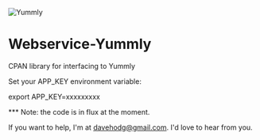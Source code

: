 ![Yummly](https://github.com/davehodg/Yummly/actions/workflows/linux.yml/badge.svg)


Webservice-Yummly
=================

CPAN library for interfacing to Yummly

Set your APP_KEY environment variable:

export APP_KEY=xxxxxxxxx


*** Note: the code is in flux at the moment.

If you want to help, I'm at davehodg@gmail.com. I'd love to hear from you.



